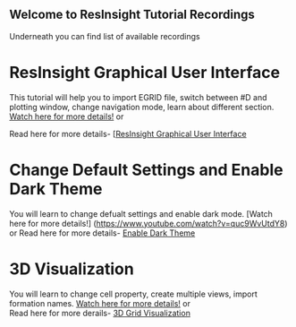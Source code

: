 ## Welcome to ResInsight Tutorial Recordings
Underneath you can find list of available recordings

# ResInsight Graphical User Interface
This tutorial will help you to import EGRID file, switch between #D and plotting window, change navigation mode, learn about different section.
[Watch here for more details!](https://www.youtube.com/watch?v=MFfRczq1TM4)
                                      or  

Read here for more details- [[ResInsight Graphical User Interface](graphical-user-interface/graphical-user-interface.md)

# Change Default Settings and Enable Dark Theme
You will learn to change defualt settings and enable dark mode. [Watch here for more details!] (https://www.youtube.com/watch?v=quc9WvUtdY8)
                                      or
Read here for more details- [Enable Dark Theme](dark-theme/dark-theme.md)

# 3D Visualization
You will learn to change cell property, create multiple views, import formation names.
[Watch here for more details!](https://www.youtube.com/watch?v=ivI9ZOYqRok&t=14s)
                                      or  
Read here for more derails- [3D Grid Visualization](grid-visualization/grid-visualization.md)
